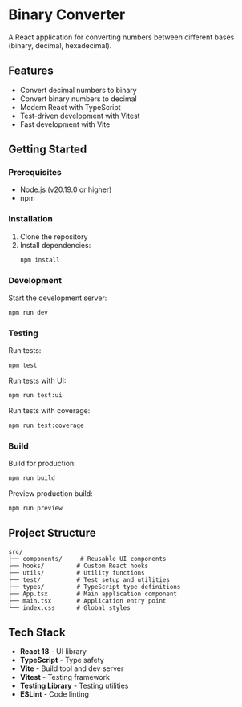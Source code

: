 # Binary Converter

A React application for converting numbers between different bases (binary, decimal, hexadecimal).

## Features

- Convert decimal numbers to binary
- Convert binary numbers to decimal
- Modern React with TypeScript
- Test-driven development with Vitest
- Fast development with Vite

## Getting Started

### Prerequisites

- Node.js (v20.19.0 or higher)
- npm

### Installation

1. Clone the repository
2. Install dependencies:
   ```bash
   npm install
   ```

### Development

Start the development server:
```bash
npm run dev
```

### Testing

Run tests:
```bash
npm test
```

Run tests with UI:
```bash
npm run test:ui
```

Run tests with coverage:
```bash
npm run test:coverage
```

### Build

Build for production:
```bash
npm run build
```

Preview production build:
```bash
npm run preview
```

## Project Structure

```
src/
├── components/     # Reusable UI components
├── hooks/         # Custom React hooks
├── utils/         # Utility functions
├── test/          # Test setup and utilities
├── types/         # TypeScript type definitions
├── App.tsx        # Main application component
├── main.tsx       # Application entry point
└── index.css      # Global styles
```

## Tech Stack

- **React 18** - UI library
- **TypeScript** - Type safety
- **Vite** - Build tool and dev server
- **Vitest** - Testing framework
- **Testing Library** - Testing utilities
- **ESLint** - Code linting